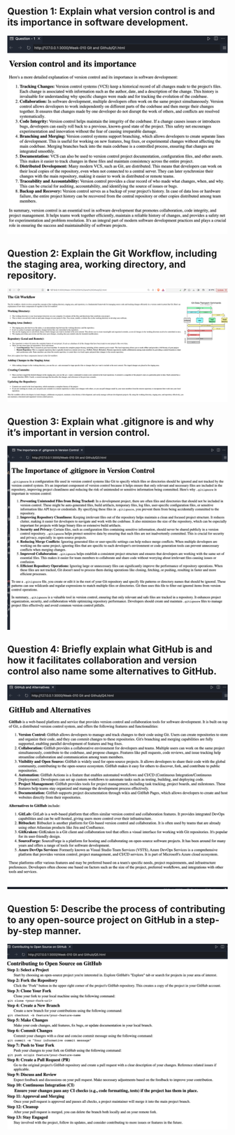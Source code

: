 ## Question 1: Explain what version control is and its importance in software development.

![Question 1 Screenshot](Screenshots/Q1.png)

## Question 2: Explain the Git Workflow, including the staging area, working directory, and repository.

![Question 2 Screenshot](Screenshots/Q2.png)

## Question 3: Explain what .gitignore is and why it’s important in version control.

<!-- |                 Normal screen                  |                  485px screen                  |
| :--------------------------------------------: | :--------------------------------------------: |
| ![Question 3 Screenshot](Screenshots/Q3.1.png) | ![Question 3 Screenshot](Screenshots/Q3.2.png) | -->

![Question 3 Screenshot](Screenshots/Q3.png)

## Question 4: Briefly explain what GitHub is and how it facilitates collaboration and version control also name some alternatives to GitHub.

![Question  Screenshot](Screenshots/Q4.png)

## Question 5: Describe the process of contributing to any open-source project on GitHub in a step-by-step manner.

![Question 5 Screenshot](Screenshots/Q5.png)
